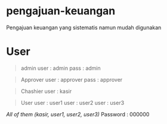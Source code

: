 # pengajuan-keuangan
 Pengajuan keuangan yang sistematis namun mudah digunakan

# User
> admin
user : admin
pass : admin

> Approver
user : approver
pass : approver

> Chashier
user : kasir

> User
user : user1
user : user2
user : user3

_All of them (kasir, user1, user2, user3)_
Password : 000000

